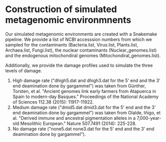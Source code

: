 # Construction of simulated metagenomic environmnents

Our simulated metagenomic environments are created with a Snakemake pipeline. 
We provide a list of NCBI accesssion numbers from which we sampled for the contaminants (Bacteria.list, Virus.list, Plants.list, Archaea.list, Fungi.list), the nuclear contaminants (Nuclear_genomes.list) and the endogenous mitochondiral genomes (Mitochondiral_genomes.list). 

Additionally, we provide the damage profiles used to simulate the three levels of damage.
1. High damage rate ("dhigh5.dat and dhigh3.dat for the 5' end and the 3' end deamination done by gargammel") was taken from Günther, Torsten, et al. "Ancient genomes link early farmers from Atapuerca in Spain to modern-day Basques." Proceedings of the National Academy of Sciences 112.38 (2015): 11917-11922.
2. Medium damage rate ("dmid5.dat dmid3.dat for the 5' end and the 3' end deamination done by gargammel") was taken from Olalde, Iñigo, et al. "Derived immune and ancestral pigmentation alleles in a 7,000-year-old Mesolithic European." Nature 507.7491 (2014): 225-228.
3. No damage rate ("none5.dat none3.dat for the 5' end and the 3' end deamination done by gargammel"). 

